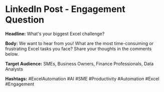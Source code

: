 # LinkedIn Post - Engagement Question

**Headline:** What's your biggest Excel challenge?

**Body:** We want to hear from you! What are the most time-consuming or frustrating Excel tasks you face? Share your thoughts in the comments below.

**Target Audience:** SMEs, Business Owners, Finance Professionals, Data Analysts

**Hashtags:** #ExcelAutomation #AI #SME #Productivity #Automation #Excel #Engagement